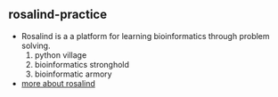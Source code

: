 ## rosalind-practice
- Rosalind is a a platform for learning bioinformatics through problem solving.
  1. python village
  2. bioinformatics stronghold
  3. bioinformatic armory
- [more about rosalind](https://rosalind.info/about/)
